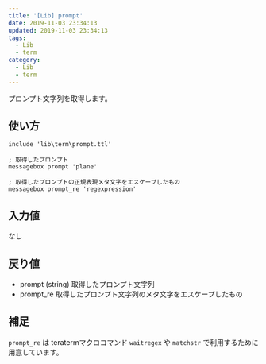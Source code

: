 ```yaml
---
title: '[Lib] prompt'
date: 2019-11-03 23:34:13
updated: 2019-11-03 23:34:13
tags:
  - Lib
  - term
category:
  - Lib
  - term
---
```


プロンプト文字列を取得します。

## 使い方

```
include 'lib\term\prompt.ttl'

; 取得したプロンプト
messagebox prompt 'plane'

; 取得したプロンプトの正規表現メタ文字をエスケープしたもの
messagebox prompt_re 'regexpression'
```

## 入力値

なし

## 戻り値

- prompt (string)
  取得したプロンプト文字列
- prompt_re
  取得したプロンプト文字列のメタ文字をエスケープしたもの

## 補足

`prompt_re` は teratermマクロコマンド `waitregex` や `matchstr` で利用するために用意しています。


